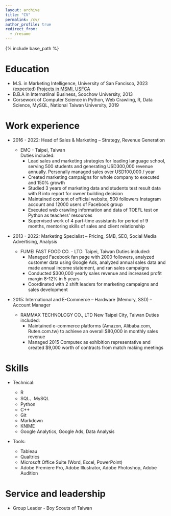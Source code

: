 ```yaml
---
layout: archive
title: "CV"
permalink: /cv/
author_profile: true
redirect_from:
  - /resume
---
```


{% include base_path %}

Education
======
* M.S. in Marketing Intelligence, University of San Fancisco, 2023 (expected) 
[Projects in MSMI, USFCA](/kk_portifolio/)
* B.B.A in Internatilnal Business, Soochow University, 2013
* Corsework of Computer Science in Python, Web Crawling, R, Data Science, MySQL, National Taiwan University, 2019

Work experience
======
* 2016 - 2022: Head of Sales & Marketing – Strategy, Revenue Generation
  * EMC - Taipei, Taiwan\
  Duties included: 
    * Lead sales and marketing strategies for leading language school, serving 500 students and generating USD300,000 revenue annually.  Personally managed sales over USD100,000 / year
    * Created marketing campaigns for whole company to executed and 150% growth
    * Studied 3 years of marketing data and students test result data with R into report for owner building decision
    * Maintained content of official website, 500 followers Instagram account and 12000 users of Facebook group
    * Executed web crawling information and data of TOEFL test on Python as teachers' resources
    * Supervised work of 4 part-time assistants for period of 9 months, mentoring skills of sales and client relationship

* 2013 - 2022: Marketing Specialist – Pricing, SMB, SEO, Social Media Advertising, Analysis
  * FUMEI FAST FOOD CO. - LTD.	Taipei, Taiwan
  Duties included:
    * Managed Facebook fan page with 2000 followers, analyzed customer data using Google Ads, analyzed annual sales data and made annual income statement, and ran sales campaigns
    * Conducted $300,000 yearly sales revenue and increased profit margin 8-12% in 5 years
    * Coordinated with 2 shift leaders for marketing campaigns and sales development
		
* 2015: International and E-Commerce – Hardware (Memory, SSD) – Account Manager
  * RAMMAX TECHNOLOGY CO., LTD	New Taipei City, Taiwan
	Duties included:
    * 	Maintained e-commerce platforms (Amazon, Alibaba.com, Ruten.com.tw) to achieve an overall $80,000 in monthly sales revenue
    * 	Managed 2015 Computex as exhibition representative and created $9,000 worth of contracts from match making meetings

Skills
======
* Technical: 
  * R
  * SQL、MySQL
  * Python
  * C++
  * Git
  * Markdown
  * KNIME
  * Google Analytics, Google Ads, Data Analysis
  
* Tools:
  * Tableau
  * Qualtrics
  * Microsoft Office Suite (Word, Excel, PowerPoint)
  * Adobe Premiere Pro, Adobe Illustrator, Adobe Photoshop, Adobe Audition

Service and leadership
======
* Group Leader - Boy Scouts of Taiwan
